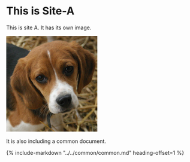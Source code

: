 # This is Site-A

This is site A.  It has its own image.

![ImageA](img/imgA.jpg)

It is also including a common document.

{%
include-markdown "../../common/common.md"
heading-offset=1
%}
